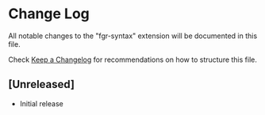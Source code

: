 # Change Log

All notable changes to the "fgr-syntax" extension will be documented in this file.

Check [Keep a Changelog](http://keepachangelog.com/) for recommendations on how to structure this file.

## [Unreleased]

- Initial release